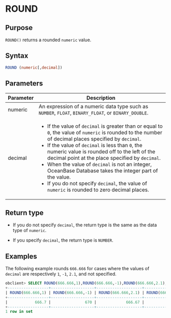 # ROUND

## Purpose

`ROUND()` returns a rounded `numeric` value.

## Syntax

```sql
ROUND (numeric[,decimal])
```

## Parameters

| Parameter | Description |
|---------|---------------------------------------------------------------------------------------------------------------------------------------------------------------------------------------------------------------------------------------------------------------------------------------------------------------------------------------------------------|
| numeric | An expression of a numeric data type such as `NUMBER`, `FLOAT`, `BINARY_FLOAT`, or `BINARY_DOUBLE`.  |
| decimal | <ul><li> If the value of `decimal` is greater than or equal to `0`, the value of `numeric` is rounded to the number of decimal places specified by `decimal`.    </li><li> If the value of `decimal` is less than `0`, the numeric value is rounded off to the left of the decimal point at the place specified by `decimal`.    </li><li> When the value of `decimal` is not an integer, OceanBase Database takes the integer part of the value.    </li><li> If you do not specify `decimal`, the value of `numeric` is rounded to zero decimal places. </li></ul> |

## Return type

* If you do not specify `decimal`, the return type is the same as the data type of `numeric`.

* If you specify `decimal`, the return type is `NUMBER`.

## Examples

The following example rounds `666.666` for cases where the values of `decimal` are respectively `1`, `-1`, `2.1`, and not specified.

```sql
obclient> SELECT ROUND(666.666,1),ROUND(666.666,-1),ROUND(666.666,2.1),ROUND(666.666) FROM DUAL;
+------------------+-------------------+--------------------+----------------+
| ROUND(666.666,1) | ROUND(666.666,-1) | ROUND(666.666,2.1) | ROUND(666.666) |
+------------------+-------------------+--------------------+----------------+
|            666.7 |               670 |             666.67 |            667 |
+------------------+-------------------+--------------------+----------------+
1 row in set
```
